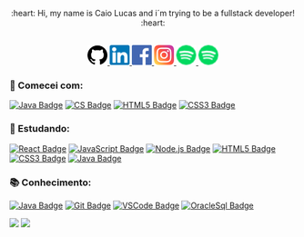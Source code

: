 <div align="center">
  <p>:heart: Hi, my name is Caio Lucas and i´m trying to be a fullstack developer! :heart:</p>
</div>

<p align="center">
<br/>
<a href="https://github.com/caiolucass">
  <img alt="caiolucass GitHub" width="35px" src="https://github.com/caiolucass/caiolucass/blob/master/github.svg" />
</a>
<a href="https://www.linkedin.com/in/caio-lucas-3886a4140/">
  <img alt="caiolucass LinkdeIN" width="35px" src="https://github.com/caiolucass/caiolucass/blob/master/linkedin.svg" />
</a>
<a href="https://www.facebook.com/caiolucas.9803/">
  <img alt="caiolucass Facebook" width="35px" src="https://github.com/caiolucass/caiolucass/blob/master/facebook.svg" />
</a>
<a href="https://www.instagram.com/caio.lucasf/">
  <img alt="caiolucass Instagram" width="35px" src="https://github.com/caiolucass/caiolucass/blob/master/instagram.svg" />
</a>
  <a href="https://open.spotify.com/user/12155708920?si=856b3fc22d154961">
  <img alt="caiolucass Instagram" width="35px" src="https://github.com/caiolucass/caiolucass/blob/master/spotify.png" />
</a>
</a>
  <a href="https://steamcommunity.com/profiles/76561198221544560/">
  <img alt="caiolucass Steam" width="35px" src="https://github.com/caiolucass/caiolucass/blob/master/spotify.png" />
</a>
</p>

### 📖 Comecei com:
<a href="https://www.w3schools.com/java/" target="_blank"> ![Java Badge](https://img.shields.io/badge/-Java-red?style=flat&logo=java&logoColor=white)</a>
<a href="https://www.w3schools.com/cs/" target="_blank"> ![CS Badge](https://img.shields.io/badge/-CS-1572B6?style=flat&logo=cs3&logoColor=white)</a>
<a href="https://www.w3schools.com/html/" target="_blank"> ![HTML5 Badge](https://img.shields.io/badge/-HTML5-orange?style=flat&logo=html5&logoColor=white)</a>
<a href="https://www.w3schools.com/css/" target="_blank"> ![CSS3 Badge](https://img.shields.io/badge/-CSS3-1572B6?style=flat&logo=css3&logoColor=white)</a>

### 🚀 Estudando:
<a href="https://reactjs.org/" target="_blank"> ![React Badge](https://img.shields.io/badge/-React-blue?style=flat&logo=React&logoColor=white)</a>
<a href="https://developer.mozilla.org/pt-BR/docs/Web/JavaScript" target="_blank"> ![JavaScript Badge](https://img.shields.io/badge/-JavaScript-yellow?style=flat&logo=JavaScript&logoColor=white)</a>
<a href="https://nodejs.org" target="_blank"> ![Node.js Badge](https://img.shields.io/badge/-Node.js-339933?style=flat&logo=node.js&logoColor=white)</a>
<a href="https://www.w3schools.com/html/" target="_blank"> ![HTML5 Badge](https://img.shields.io/badge/-HTML5-orange?style=flat&logo=html5&logoColor=white)</a>
<a href="https://www.w3schools.com/css/" target="_blank"> ![CSS3 Badge](https://img.shields.io/badge/-CSS3-1572B6?style=flat&logo=css3&logoColor=white)</a>
<a href="https://www.w3schools.com/java/" target="_blank"> ![Java Badge](https://img.shields.io/badge/-Java-red?style=flat&logo=java&logoColor=white)</a>

### 📚 Conhecimento:
<a href="https://www.w3schools.com/java/" target="_blank"> ![Java Badge](https://img.shields.io/badge/-Java-red?style=flat&logo=java&logoColor=white)</a>
<a href="https://git-scm.com" target="_blank"> ![Git Badge](https://img.shields.io/badge/-Git-black?style=flat&logo=git&logoColor=white)</a>
<a href="https://code.visualstudio.com" target="_blank"> ![VSCode Badge](https://img.shields.io/badge/-VSCode-007ACC?style=flat&logo=visual-studio-code&logoColor=white)</a>
<a href="https://www.oracle.com/br/database/technologies/appdev/sqldeveloper-landing.html" target="_blank"> ![OracleSql Badge](https://img.shields.io/badge/-Oracle-red?style=flat&logo=oracle&logoColor=white)</a>

<p align="center>
<a href="https://github-readme-stats.vercel.app/api?username=caiolucass">
  <img src="https://github-readme-stats.vercel.app/api?username=caiolucass&show_icons=true&theme=radical"/>
</a>
<a href="https://github-readme-stats.vercel.app/api/top-langs/?username=caiolucass"/>
  <img src="https://github-readme-stats.vercel.app/api/top-langs/?username=caiolucass&layout=compact&theme=radical"/>
</a>
</p>





